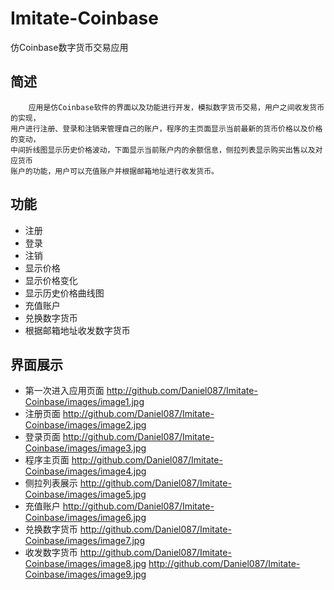 # Imitate-Coinbase
仿Coinbase数字货币交易应用
## 简述
        应用是仿Coinbase软件的界面以及功能进行开发，模拟数字货币交易，用户之间收发货币的实现，
    用户进行注册、登录和注销来管理自己的账户，程序的主页面显示当前最新的货币价格以及价格的变动，
    中间折线图显示历史价格波动，下面显示当前账户内的余额信息，侧拉列表显示购买出售以及对应货币
    账户的功能，用户可以充值账户并根据邮箱地址进行收发货币。
## 功能
 - 注册
 - 登录
 - 注销
 - 显示价格
 - 显示价格变化
 - 显示历史价格曲线图
 - 充值账户
 - 兑换数字货币
 - 根据邮箱地址收发数字货币
## 界面展示
 - 第一次进入应用页面
 http://github.com/Daniel087/Imitate-Coinbase/images/image1.jpg
 - 注册页面
 http://github.com/Daniel087/Imitate-Coinbase/images/image2.jpg
 - 登录页面
 http://github.com/Daniel087/Imitate-Coinbase/images/image3.jpg
 - 程序主页面
 http://github.com/Daniel087/Imitate-Coinbase/images/image4.jpg
 - 侧拉列表展示
 http://github.com/Daniel087/Imitate-Coinbase/images/image5.jpg
 - 充值账户
 http://github.com/Daniel087/Imitate-Coinbase/images/image6.jpg
 - 兑换数字货币
 http://github.com/Daniel087/Imitate-Coinbase/images/image7.jpg
 - 收发数字货币
 http://github.com/Daniel087/Imitate-Coinbase/images/image8.jpg
 http://github.com/Daniel087/Imitate-Coinbase/images/image9.jpg
